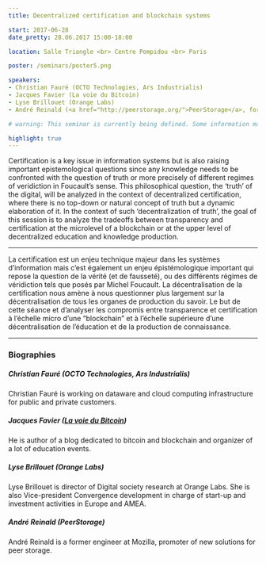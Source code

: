 ```yaml
---
title: Decentralized certification and blockchain systems

start: 2017-06-28
date_pretty: 28.06.2017 15:00-18:00

location: Salle Triangle <br> Centre Pompidou <br> Paris

poster: /seminars/poster5.png

speakers:
- Christian Fauré (OCTO Technologies, Ars Industrialis)
- Jacques Favier (La voie du Bitcoin)
- Lyse Brillouet (Orange Labs)
- André Reinald (<a href="http://peerstorage.org/">PeerStorage</a>, former Mozilla)

# warning: This seminar is currently being defined. Some information may change in the next days.

highlight: true
---
```


Certification is a key issue in information systems but is also raising important epistemological questions since any knowledge needs to be confronted with the question of truth or more precisely of different regimes of veridiction in Foucault’s sense. This philosophical question, the ‘truth’ of the digital, will be analyzed in the context of decentralized certification, where there is no top-down or natural concept of truth but a dynamic elaboration of it. In the context of such ‘decentralization of truth’, the goal of this session is to analyze the tradeoffs between transparency and certification at the microlevel of a blockchain or at the upper level of decentralized education and knowledge production.

---

La certification est un enjeu technique majeur dans les systèmes d’information mais c’est également un enjeu épistémologique important qui repose la question de la vérité (et de fausseté), ou des différents régimes de véridiction tels que posés par Michel Foucault. La décentralisation de la certification nous amène à nous questionner plus largement sur la décentralisation de tous les organes de production du savoir. Le but de cette séance et d’analyser les compromis entre transparence et certification à l’échelle micro d’une “blockchain” et à l’échelle supérieure d’une décentralisation de l’éducation et de la production de connaissance.

---

### Biographies

##### Christian Fauré (OCTO Technologies, Ars Industrialis)

Christian Fauré is working on dataware and cloud computing infrastructure for public and private customers.

##### Jacques Favier ([La voie du Bitcoin](http://blog.lavoiedubitcoin.info/))

He is author of a blog dedicated to bitcoin and blockchain and organizer of a lot of education events.

##### Lyse Brillouet (Orange Labs)

Lyse Brillouet is director of Digital society research at Orange Labs. She is also Vice-president Convergence development in charge of start-up and investment activities in Europe and AMEA.

##### André Reinald (PeerStorage)

André Reinald is a former engineer at Mozilla, promoter of new solutions for peer storage.

